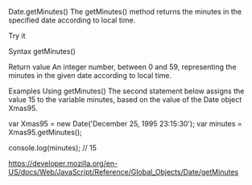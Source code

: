 Date.getMinutes()
The getMinutes() method returns the minutes in the specified date according to local time.

Try it

Syntax
getMinutes()

Return value
An integer number, between 0 and 59, representing the minutes in the given date according to local time.

Examples
Using getMinutes()
The second statement below assigns the value 15 to the variable minutes, based on the value of the Date object Xmas95.

var Xmas95 = new Date('December 25, 1995 23:15:30');
var minutes = Xmas95.getMinutes();

console.log(minutes); // 15

https://developer.mozilla.org/en-US/docs/Web/JavaScript/Reference/Global_Objects/Date/getMinutes
